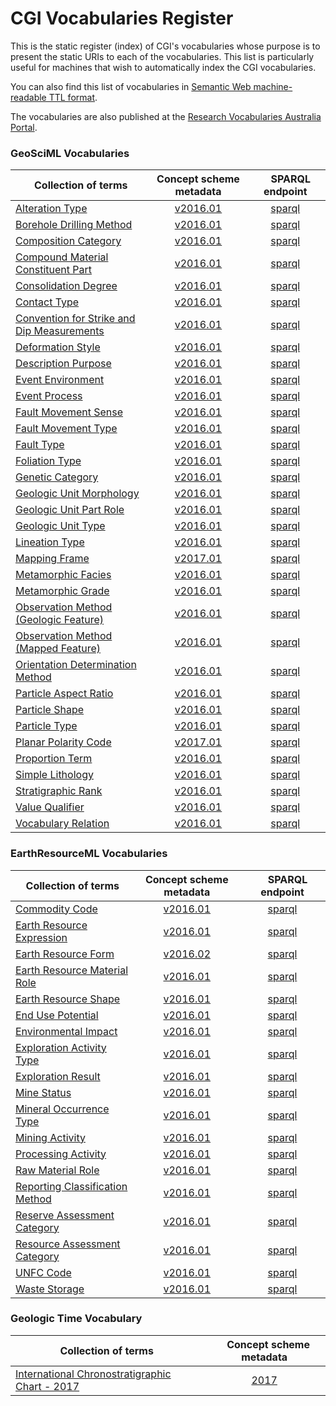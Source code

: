 # CGI Vocabularies Register
This is the static register (index) of CGI's vocabularies whose purpose is to present the static URIs to each of the vocabularies. This list is particularly useful for machines that wish to automatically index the CGI vocabularies.

You can also find this list of vocabularies in [Semantic Web machine-readable TTL format](http://resource.geosciml.org/def/voc/?_format=text/turtle).

The vocabularies are also published at the [Research Vocabularies Australia Portal](https://vocabs.ands.org.au/search/#!/?q=&p=1&publisher=CGI%20Geoscience%20Terminology%20Working%20Group).

### GeoSciML Vocabularies

| Collection of terms | Concept scheme metadata | &nbsp;&nbsp;&nbsp;&nbsp;SPARQL endpoint |
|---------------------|:-----------------------:|:---------------:|
[Alteration Type](http://resource.geosciml.org/classifier/cgi/alterationtype) | [v2016.01](http://resource.geosciml.org/classifierscheme/cgi/2016.01/alterationtype) | [sparql](http://vocabs.ands.org.au/repository/api/sparql/ga_alteration-type_v0-1) |
[Borehole Drilling Method](http://resource.geosciml.org/classifier/cgi/boreholedrillingmethod) | [v2016.01](http://resource.geosciml.org/classifierscheme/cgi/2016.01/boreholedrillingmethod) | [sparql](http://vocabs.ands.org.au/repository/api/sparql/ga_borehole-drilling-method_v0-1) |
[Composition Category](http://resource.geosciml.org/classifier/cgi/compositioncategory) | [v2016.01](http://resource.geosciml.org/classifierscheme/cgi/2016.01/compositioncategory) | [sparql](http://vocabs.ands.org.au/repository/api/sparql/ga_composition-category_v0-2) |
[Compound Material Constituent Part](http://resource.geosciml.org/classifier/cgi/compoundmaterialconstituentpartrole) | [v2016.01](http://resource.geosciml.org/classifierscheme/cgi/2016.01/compoundmaterialconstituentpartrole) | [sparql](http://vocabs.ands.org.au/repository/api/sparql/ga_compound-material-constituent-part_v0-2) |
[Consolidation Degree](http://resource.geosciml.org/classifier/cgi/consolidationdegree) | [v2016.01](http://resource.geosciml.org/classifierscheme/cgi/2016.01/consolidationdegree) | [sparql](http://vocabs.ands.org.au/repository/api/sparql/ga_consolidation-degree_v0-1) |
[Contact Type](http://resource.geosciml.org/classifier/cgi/contacttype) | [v2016.01](http://resource.geosciml.org/classifierscheme/cgi/2016.01/contacttype) | [sparql](http://vocabs.ands.org.au/repository/api/sparql/ga_contact-type_v0-1) |
[Convention for Strike and Dip Measurements    ](http://resource.geosciml.org/classifier/cgi/conventioncode) | [v2016.01](http://resource.geosciml.org/classifierscheme/cgi/2016.01/conventioncode) | [sparql](http://vocabs.ands.org.au/repository/api/sparql/ga_convention-code-for-strike-and-dip-measurements_v0-1) |
[Deformation Style](http://resource.geosciml.org/classifier/cgi/deformationstyle) | [v2016.01](http://resource.geosciml.org/classifierscheme/cgi/2016.01/deformationstyle) | [sparql](http://vocabs.ands.org.au/repository/api/sparql/ga_deformation-style_v0-1) |
[Description Purpose](http://resource.geosciml.org/classifier/cgi/descriptionpurpose) | [v2016.01](http://resource.geosciml.org/classifierscheme/cgi/2016.01/descriptionpurpose) | [sparql](http://vocabs.ands.org.au/repository/api/sparql/ga_description-purpose_v0-1) |
[Event Environment](http://resource.geosciml.org/classifier/cgi/eventenvironment) | [v2016.01](http://resource.geosciml.org/classifierscheme/cgi/2016.01/eventenvironment) | [sparql](http://vocabs.ands.org.au/repository/api/sparql/ga_event-environment_v0-1) |
[Event Process](http://resource.geosciml.org/classifier/cgi/eventprocess) | [v2016.01](http://resource.geosciml.org/classifierscheme/cgi/2016.01/eventprocess) | [sparql](http://vocabs.ands.org.au/repository/api/sparql/ga_event-process_v0-1) |
[Fault Movement Sense](http://resource.geosciml.org/classifier/cgi/faultmovementsense) | [v2016.01](http://resource.geosciml.org/classifierscheme/cgi/2016.01/faultmovementsense) | [sparql](http://vocabs.ands.org.au/repository/api/sparql/ga_fault-movement-sense_v0-1) |
[Fault Movement Type](http://resource.geosciml.org/classifier/cgi/faultmovementtype) | [v2016.01](http://resource.geosciml.org/classifierscheme/cgi/2016.01/faultmovementtype) | [sparql](http://vocabs.ands.org.au/repository/api/sparql/ga_fault-movement-type_v0-1) |
[Fault Type](http://resource.geosciml.org/classifier/cgi/faulttype) | [v2016.01](http://resource.geosciml.org/classifierscheme/cgi/2016.01/faulttype) | [sparql](http://vocabs.ands.org.au/repository/api/sparql/ga_fault-type_v0-1) |
[Foliation Type](http://resource.geosciml.org/classifier/cgi/foliationtype) | [v2016.01](http://resource.geosciml.org/classifierscheme/cgi/2016.01/foliationtype) | [sparql](http://vocabs.ands.org.au/repository/api/sparql/ga_foliation-type_v0-1) |
[Genetic Category](http://resource.geosciml.org/classifier/cgi/geneticcategory) | [v2016.01](http://resource.geosciml.org/classifierscheme/cgi/2016.01/geneticcategory) | [sparql](http://vocabs.ands.org.au/repository/api/sparql/ga_genetic-category_v0-1) |
[Geologic Unit Morphology](http://resource.geosciml.org/classifier/cgi/geologicunitmorphology) | [v2016.01](http://resource.geosciml.org/classifierscheme/cgi/2016.01/geologicunitmorphology) | [sparql](http://vocabs.ands.org.au/repository/api/sparql/ga_geologic-unit-morphology_v0-1) |
[Geologic Unit Part Role](http://resource.geosciml.org/classifier/cgi/geologicunitpartrole) | [v2016.01](http://resource.geosciml.org/classifierscheme/cgi/2016.01/geologicunitpartrole) | [sparql](http://vocabs.ands.org.au/repository/api/sparql/ga_geologic-unit-part-role_v0-1) |
[Geologic Unit Type](http://resource.geosciml.org/classifier/cgi/geologicunittype) | [v2016.01](http://resource.geosciml.org/classifierscheme/cgi/2016.01/geologicunittype) | [sparql](http://vocabs.ands.org.au/repository/api/sparql/ga_geologic-unit-type_v0-1) |
[Lineation Type](http://resource.geosciml.org/classifier/cgi/lineationtype) | [v2016.01](http://resource.geosciml.org/classifierscheme/cgi/2016.01/lineationtype) | [sparql](http://vocabs.ands.org.au/repository/api/sparql/ga_lineation-type_v0-1) |
[Mapping Frame](http://resource.geosciml.org/classifier/cgi/mappingframe) | [v2017.01](http://resource.geosciml.org/classifierscheme/cgi/2017.01/mappingframe) | [sparql](http://vocabs.ands.org.au/repository/api/sparql/ga_mapping-frame_v0-1) |
[Metamorphic Facies](http://resource.geosciml.org/classifier/cgi/metamorphicfacies) | [v2016.01](http://resource.geosciml.org/classifierscheme/cgi/2016.01/metamorphicfacies) | [sparql](http://vocabs.ands.org.au/repository/api/sparql/ga_metamorphic-facies_v0-1) |
[Metamorphic Grade](http://resource.geosciml.org/classifier/cgi/metamorphicgrade) | [v2016.01](http://resource.geosciml.org/classifierscheme/cgi/2016.01/metamorphic-grade) | [sparql](http://vocabs.ands.org.au/repository/api/sparql/ga_metamorphic-grade_v0-1) |
[Observation Method (Geologic Feature)](http://resource.geosciml.org/classifier/cgi/geologicfeatureobservationmethod) | [v2016.01](http://resource.geosciml.org/classifierscheme/cgi/2016.01/geologicfeatureobservationmethod) | [sparql](http://vocabs.ands.org.au/repository/api/sparql/ga_geologic-feature-observation-method_v0-1) |
[Observation Method (Mapped Feature)](http://resource.geosciml.org/classifier/cgi/mappedfeatureobservationmethod) | [v2016.01](http://resource.geosciml.org/classifierscheme/cgi/2016.01/mappedfeatureobservationmethod) | [sparql](http://vocabs.ands.org.au/repository/api/sparql/ga_observation-method-mapped-feature_v0-1) |
[Orientation Determination Method](http://resource.geosciml.org/classifier/cgi/determinationmethodorientation) | [v2016.01](http://resource.geosciml.org/classifierscheme/cgi/2016.01/determinationmethodorientation) | [sparql](http://vocabs.ands.org.au/repository/api/sparql/ga_orientation-determination-method_v0-1) |
[Particle Aspect Ratio](http://resource.geosciml.org/classifier/cgi/particleaspectratio) | [v2016.01](http://resource.geosciml.org/classifierscheme/cgi/2016.01/particleaspectratio) | [sparql](http://vocabs.ands.org.au/repository/api/sparql/ga_particle-aspect-ratio_v0-1) |
[Particle Shape](http://resource.geosciml.org/classifier/cgi/particleshape) | [v2016.01](http://resource.geosciml.org/classifierscheme/cgi/2016.01/particleshape) | [sparql](http://vocabs.ands.org.au/repository/api/sparql/ga_particle-shape_v0-1) |
[Particle Type](http://resource.geosciml.org/classifier/cgi/particletype) | [v2016.01](http://resource.geosciml.org/classifierscheme/cgi/2016.01/particletype) | [sparql](http://vocabs.ands.org.au/repository/api/sparql/ga_particle-type_v0-1) |
[Planar Polarity Code](http://resource.geosciml.org/classifier/cgi/planarpolaritycode) | [v2017.01](http://resource.geosciml.org/classifierscheme/cgi/2017.01/planarpolaritycode) | [sparql](http://vocabs.ands.org.au/repository/api/sparql/ga_planar-polarity-code_v0-1) |
[Proportion Term](http://resource.geosciml.org/classifier/cgi/proportionterm) | [v2016.01](http://resource.geosciml.org/classifierscheme/cgi/2016.01/proportionterm) | [sparql](http://vocabs.ands.org.au/repository/api/sparql/ga_proportion-term_v0-1) |
[Simple Lithology](http://resource.geosciml.org/classifier/cgi/lithology) | [v2016.01](http://resource.geosciml.org/classifierscheme/cgi/2016.01/simplelithology) | [sparql](http://vocabs.ands.org.au/repository/api/sparql/ga_simple-lithology_v0-1) |
[Stratigraphic Rank](http://resource.geosciml.org/classifier/cgi/stratigraphicrank) | [v2016.01](http://resource.geosciml.org/classifierscheme/cgi/2016.01/stratigraphicrank) | [sparql](http://vocabs.ands.org.au/repository/api/sparql/ga_stratigraphic-rank_v0-1) |
[Value Qualifier](http://resource.geosciml.org/classifier/cgi/valuequalifier) | [v2016.01](http://resource.geosciml.org/classifierscheme/cgi/2016.01/valuequalifier) | [sparql](http://vocabs.ands.org.au/repository/api/sparql/ga_value-qualifier_v0-1) |
[Vocabulary Relation](http://resource.geosciml.org/classifier/cgi/vocabularyrelation) | [v2016.01](http://resource.geosciml.org/classifierscheme/cgi/2016.01/vocabularyrelation) | [sparql](http://vocabs.ands.org.au/repository/api/sparql/ga_vocabulary-relation_v0-1) ||

[comment]: # "ADD MORE NEW VOCABULARIES WHEN READY -- [Mapping Frame](http://resource.geosciml.org/classifier/cgi/mappingframe) | [v2017.01](http://resource.geosciml.org/classifierscheme/cgi/2017.01/mappingframe) | [sparql](http://vocabs.ands.org.au/repository/api/sparql/ga_mapping-frame_v0-1) |"

### EarthResourceML Vocabularies

| Collection of terms | Concept scheme metadata | &nbsp;&nbsp;&nbsp;&nbsp;SPARQL endpoint |
|---------------------|:-----------------------:|:---------------:|
[Commodity Code](http://resource.geosciml.org/classifier/cgi/commodity-code) | [v2016.01](http://resource.geosciml.org/classifierscheme/cgi/2016.01/commodity-code) | [sparql](http://vocabs.ands.org.au/repository/api/sparql/ga_commodity-code_v0-2) |
[Earth Resource Expression](http://resource.geosciml.org/classifier/cgi/earth-resource-expression) | [v2016.01](http://resource.geosciml.org/classifierscheme/cgi/2016.01/earth-resource-expression) | [sparql](http://vocabs.ands.org.au/repository/api/sparql/ga_earth-resource-expression_v0-1) |
[Earth Resource Form](http://resource.geosciml.org/classifier/cgi/earth-resource-form) | [v2016.02](http://resource.geosciml.org/classifierscheme/cgi/2016.02/earth-resource-form) | [sparql](http://vocabs.ands.org.au/repository/api/sparql/ga_earth-resource-form_v0-1) |
[Earth Resource Material Role](http://resource.geosciml.org/classifier/cgi/earth-resource-material-role) | [v2016.01](http://resource.geosciml.org/classifierscheme/cgi/2016.01/earth-resource-material-role) | [sparql](http://vocabs.ands.org.au/repository/api/sparql/ga_earth-resource-material-role_v0-1) |
[Earth Resource Shape](http://resource.geosciml.org/classifier/cgi/earth-resource-shape) | [v2016.01](http://resource.geosciml.org/classifierscheme/cgi/2016.01/earth-resource-shape) | [sparql](http://vocabs.ands.org.au/repository/api/sparql/ga_earth-resource-shape_v0-1) |
[End Use Potential](http://resource.geosciml.org/classifier/cgi/end-use-potential) | [v2016.01](http://resource.geosciml.org/classifierscheme/cgi/2016.01/end-use-potential) | [sparql](http://vocabs.ands.org.au/repository/api/sparql/ga_end-use-potential_v0-1) |
[Environmental Impact](http://resource.geosciml.org/classifier/cgi/environmental-impact) | [v2016.01](http://resource.geosciml.org/classifierscheme/cgi/2016.01/environmental-impact) | [sparql](http://vocabs.ands.org.au/repository/api/sparql/ga_environmental-impact_v0-1) |
[Exploration Activity Type](http://resource.geosciml.org/classifier/cgi/exploration-activity-type) | [v2016.01](http://resource.geosciml.org/classifierscheme/cgi/2016.01/exploration-activity-type) | [sparql](http://vocabs.ands.org.au/repository/api/sparql/ga_exploration-activity-type_v0-1) |
[Exploration Result](http://resource.geosciml.org/classifier/cgi/exploration-result) | [v2016.01](http://resource.geosciml.org/classifierscheme/cgi/2016.01/exploration-result) | [sparql](http://vocabs.ands.org.au/repository/api/sparql/ga_exploration-result_v0-1) |
[Mine Status](http://resource.geosciml.org/classifier/cgi/mine-status) | [v2016.01](http://resource.geosciml.org/classifierscheme/cgi/2016.01/mine-status) | [sparql](http://vocabs.ands.org.au/repository/api/sparql/ga_mine-status_v0-1) |
[Mineral Occurrence Type](http://resource.geosciml.org/classifier/cgi/mineral-occurrence-type) | [v2016.01](http://resource.geosciml.org/classifierscheme/cgi/2016.01/mineral-occurrence-type) | [sparql](http://vocabs.ands.org.au/repository/api/sparql/ga_mineral-occurrence-type_v0-1) |
[Mining Activity](http://resource.geosciml.org/classifier/cgi/mining-activity) | [v2016.01](http://resource.geosciml.org/classifierscheme/cgi/2016.01/mining-activity) | [sparql](http://vocabs.ands.org.au/repository/api/sparql/ga_mining-activity_v0-1) |
[Processing Activity](http://resource.geosciml.org/classifier/cgi/mining-processing-activity) | [v2016.01](http://resource.geosciml.org/classifierscheme/cgi/2016.01/mining-processing-activity) | [sparql](http://vocabs.ands.org.au/repository/api/sparql/ga_processing-activity_v0-1) |
[Raw Material Role](http://resource.geosciml.org/classifier/cgi/raw-material-role) | [v2016.01](http://resource.geosciml.org/classifierscheme/cgi/2016.01/raw-material-role) | [sparql](http://vocabs.ands.org.au/repository/api/sparql/ga_raw-material-role_v0-1) |
[Reporting Classification Method](http://resource.geosciml.org/classifier/cgi/classification-method-used) | [v2016.01](http://resource.geosciml.org/classifierscheme/cgi/2016.01/classification-method-used) | [sparql](http://vocabs.ands.org.au/repository/api/sparql/ga_mineral-resource-reporting-classification-method_v0-1) |
[Reserve Assessment Category](http://resource.geosciml.org/classifier/cgi/reserve-assessment-category) | [v2016.01](http://resource.geosciml.org/classifierscheme/cgi/2016.01/reserve-assessment-category) | [sparql](http://vocabs.ands.org.au/repository/api/sparql/ga_reserve-assessment-category_v0-1) |
[Resource Assessment Category](http://resource.geosciml.org/classifier/cgi/resource-assessment-category) | [v2016.01](http://resource.geosciml.org/classifierscheme/cgi/2016.01/resource-assessment-category) | [sparql](http://vocabs.ands.org.au/repository/api/sparql/ga_resource-assessment-category_v0-1) |
[UNFC Code](http://resource.geosciml.org/classifier/cgi/unfc) | [v2016.01](http://resource.geosciml.org/classifierscheme/cgi/2016.01/unfc) | [sparql](http://vocabs.ands.org.au/repository/api/sparql/ga_unfc-code_v0-1) |
[Waste Storage](http://resource.geosciml.org/classifier/cgi/waste-storage) | [v2016.01](http://resource.geosciml.org/classifierscheme/cgi/2016.01/waste-storage) | [sparql](http://vocabs.ands.org.au/repository/api/sparql/ga_waste-storage_v0-1) ||

### Geologic Time Vocabulary

| Collection of terms | &nbsp;&nbsp;&nbsp;Concept scheme metadata |
|---------------------|:-----------------------:|
[International Chronostratigraphic Chart - 2017 ](http://vocabs.ands.org.au/repository/api/lda/csiro/international-chronostratigraphic-chart/2017/concept.html?_page=0&_view=concept&_sort=label) | [2017](http://resource.geosciml.org/vocabulary/timescale/isc2017) ||
